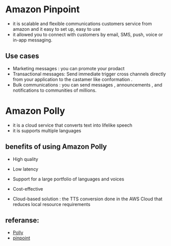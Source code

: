 # Amazon Pinpoint


- it is scalable and flexible communications customers service from amazon and it easy to set up, easy to use
- it allowed you to connect with customers by email, SMS, push, voice or in-app messaging.


## Use cases
- Marketing messages : you can promote your prodact
- Transactional messages: Send immediate trigger cross channels directly from your application to the castamer like conformation .
- Bulk communications : you can send messages , announcements , and notifications to communities of millions.

# Amazon Polly
 -  it is a cloud service that converts text into lifelike speech
 - it is supports multiple languages
 
 ## benefits of using Amazon Polly

 - High quality 
 - Low latency
 - Support for a large portfolio of languages and voices

 - Cost-effective
 - Cloud-based solution  : the  TTS conversion done in the AWS Cloud that  reduces local resource requirements

 ## referanse:
 - [Polly](https://docs.aws.amazon.com/polly/latest/dg/what-is.html)
- [pinpoint](https://aws.amazon.com/pinpoint/)